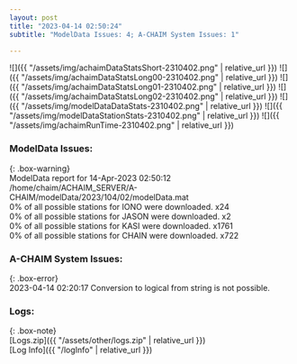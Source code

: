 ```yaml
---
layout: post
title: "2023-04-14 02:50:24"
subtitle: "ModelData Issues: 4; A-CHAIM System Issues: 1"

---
```


![]({{ "/assets/img/achaimDataStatsShort-2310402.png" | relative_url }})
![]({{ "/assets/img/achaimDataStatsLong00-2310402.png" | relative_url }})
![]({{ "/assets/img/achaimDataStatsLong01-2310402.png" | relative_url }})
![]({{ "/assets/img/achaimDataStatsLong02-2310402.png" | relative_url }})
![]({{ "/assets/img/modelDataDataStats-2310402.png" | relative_url }})
![]({{ "/assets/img/modelDataStationStats-2310402.png" | relative_url }})
![]({{ "/assets/img/achaimRunTime-2310402.png" | relative_url }})


### ModelData Issues:  
  
{: .box-warning}  
 ModelData report for 14-Apr-2023 02:50:12   
 /home/chaim/ACHAIM_SERVER/A-CHAIM/modelData/2023/104/02/modelData.mat   
 0% of all possible stations for IONO were downloaded. x24   
 0% of all possible stations for JASON were downloaded. x2   
 0% of all possible stations for KASI were downloaded. x1761   
 0% of all possible stations for CHAIN were downloaded. x722   
  
### A-CHAIM System Issues:  
  
{: .box-error}  
2023-04-14 02:20:17 Conversion to logical from string is not possible.  

### Logs:  
  
{: .box-note}  
[Logs.zip]({{ "/assets/other/logs.zip" | relative_url }})  
[Log Info]({{ "/logInfo" | relative_url }})  
